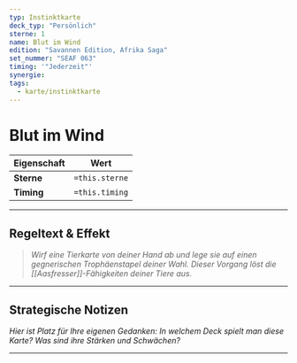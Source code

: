 ```yaml
---
typ: Instinktkarte
deck_typ: "Persönlich"
sterne: 1
name: Blut im Wind
edition: "Savannen Edition, Afrika Saga"
set_nummer: "SEAF 063"
timing: '"Jederzeit"'
synergie: 
tags:
  - karte/instinktkarte
---
```


# Blut im Wind

| Eigenschaft | Wert |
|---|---|
| **Sterne** | `=this.sterne` |
| **Timing** | `=this.timing` |

---
## Regeltext & Effekt

> *Wirf eine Tierkarte von deiner Hand ab und lege sie auf einen gegnerischen Trophäenstapel deiner Wahl. Dieser Vorgang löst die [[Aasfresser]]-Fähigkeiten deiner Tiere aus.*

---
## Strategische Notizen

*Hier ist Platz für Ihre eigenen Gedanken: In welchem Deck spielt man diese Karte? Was sind ihre Stärken und Schwächen?*

---
